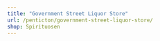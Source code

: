 ```yaml
---
title: "Government Street Liquor Store"
url: /penticton/government-street-liquor-store/
shop: Spirituosen
---
```

